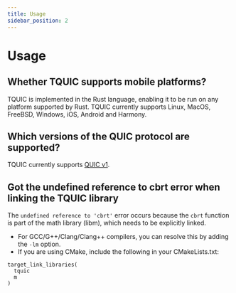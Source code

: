 ```yaml
---
title: Usage
sidebar_position: 2
---
```


# Usage


## Whether TQUIC supports mobile platforms?

TQUIC is implemented in the Rust language, enabling it to be run on any platform supported by Rust. TQUIC currently supports Linux, MacOS, FreeBSD, Windows, iOS, Android and Harmony.


## Which versions of the QUIC protocol are supported?

TQUIC currently supports [QUIC v1](https://datatracker.ietf.org/doc/html/rfc9000).


## Got the undefined reference to cbrt error when linking the TQUIC library

The `undefined reference to 'cbrt'` error occurs because the `cbrt` function is part of the math library (libm), which needs to be explicitly linked.
* For GCC/G++/Clang/Clang++ compilers, you can resolve this by adding the `-lm` option.
*  If you are using CMake, include the following in your CMakeLists.txt:

```
target_link_libraries(
  tquic
  m
)
```
